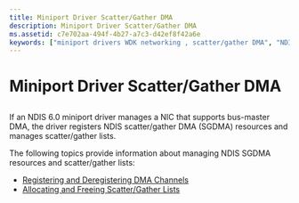 ```yaml
---
title: Miniport Driver Scatter/Gather DMA
description: Miniport Driver Scatter/Gather DMA
ms.assetid: c7e702aa-494f-4b27-a7c3-d42ef8f42a6e
keywords: ["miniport drivers WDK networking , scatter/gather DMA", "NDIS miniport drivers WDK , scatter/gather DMA"]
---
```


# Miniport Driver Scatter/Gather DMA


## <a href="" id="ddk-scatter-gather-dma-ng"></a>


If an NDIS 6.0 miniport driver manages a NIC that supports bus-master DMA, the driver registers NDIS scatter/gather DMA (SGDMA) resources and manages scatter/gather lists.

The following topics provide information about managing NDIS SGDMA resources and scatter/gather lists:

-   [Registering and Deregistering DMA Channels](registering-and-deregistering-dma-channels.md)
-   [Allocating and Freeing Scatter/Gather Lists](allocating-and-freeing-scatter-gather-lists.md)

 

 





